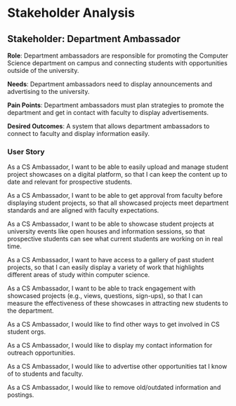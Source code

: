 # Stakeholder Analysis 

## Stakeholder: Department Ambassador 

**Role**: Department ambassadors are responsible for promoting the Computer Science department on campus and connecting students with opportunities outside of the university.  

**Needs**: Department ambassadors need to display announcements and advertising to the university.  

**Pain Points**: Department ambassadors must plan strategies to promote the department and get in contact with faculty to display advertisements.  

**Desired Outcomes**:  A system that allows department ambassadors to connect to faculty and display information easily.  

### User Story  

As a CS Ambassador, I want to be able to easily upload and manage student project showcases on a digital platform, so that I can keep the content up to date and relevant for prospective students.

As a CS Ambassador, I want to be able to get approval from faculty before displaying student projects, so that all showcased projects meet department standards and are aligned with faculty expectations.

As a CS Ambassador, I want to be able to showcase student projects at university events like open houses and information sessions, so that prospective students can see what current students are working on in real time.

As a CS Ambassador, I want to have access to a gallery of past student projects, so that I can easily display a variety of work that highlights different areas of study within computer science.

As a CS Ambassador, I want to be able to track engagement with showcased projects (e.g., views, questions, sign-ups), so that I can measure the effectiveness of these showcases in attracting new students to the department.

As a CS Ambassador, I would like to find other ways to get involved in CS student orgs.

As a CS Ambassador, I would like to display my contact information for outreach opportunities.

As a CS Ambassador, I would like to advertise other opportunities tat I know of to students and faculty.

As a CS Ambassador, I would like to remove old/outdated information and postings.
